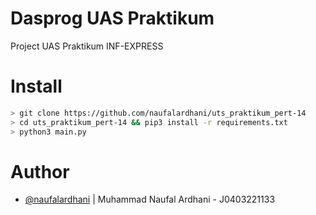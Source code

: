 # Dasprog UAS Praktikum

Project UAS Praktikum INF-EXPRESS
# Install
```sh
> git clone https://github.com/naufalardhani/uts_praktikum_pert-14
> cd uts_praktikum_pert-14 && pip3 install -r requirements.txt
> python3 main.py
```


# Author
- [@naufalardhani](https://github.com/naufalardhani/) | Muhammad Naufal Ardhani - J0403221133
